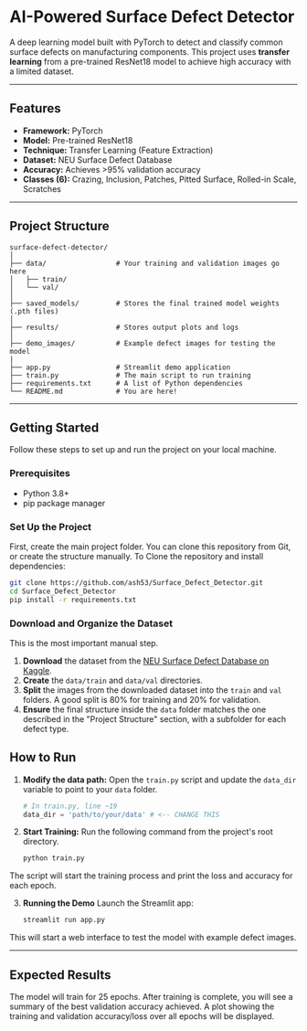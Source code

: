 # AI-Powered Surface Defect Detector

A deep learning model built with PyTorch to detect and classify common surface defects on manufacturing components. This project uses **transfer learning** from a pre-trained ResNet18 model to achieve high accuracy with a limited dataset.

---

## Features

- **Framework:** PyTorch
- **Model:** Pre-trained ResNet18
- **Technique:** Transfer Learning (Feature Extraction)
- **Dataset:** NEU Surface Defect Database
- **Accuracy:** Achieves >95% validation accuracy
- **Classes (6):** Crazing, Inclusion, Patches, Pitted Surface, Rolled-in Scale, Scratches

---

## Project Structure

```
surface-defect-detector/
│
├── data/                 # Your training and validation images go here
│   ├── train/
│   └── val/
│
├── saved_models/         # Stores the final trained model weights (.pth files)
│
├── results/              # Stores output plots and logs
│
├── demo_images/          # Example defect images for testing the model
|
├── app.py                # Streamlit demo application
├── train.py              # The main script to run training
├── requirements.txt      # A list of Python dependencies
└── README.md             # You are here!
```

---

## Getting Started

Follow these steps to set up and run the project on your local machine.

### Prerequisites

- Python 3.8+
- pip package manager

### Set Up the Project

First, create the main project folder. You can clone this repository from Git, or create the structure manually.
To Clone the repository and install dependencies:

```bash
git clone https://github.com/ash53/Surface_Defect_Detector.git
cd Surface_Defect_Detector
pip install -r requirements.txt
```


### Download and Organize the Dataset

This is the most important manual step.

1.  **Download** the dataset from the [NEU Surface Defect Database on Kaggle](https://www.kaggle.com/datasets/kaustubhb999/northeastern-university-neu-surface-defect).
2.  **Create** the `data/train` and `data/val` directories.
3.  **Split** the images from the downloaded dataset into the `train` and `val` folders. A good split is 80% for training and 20% for validation.
4.  **Ensure** the final structure inside the `data` folder matches the one described in the "Project Structure" section, with a subfolder for each defect type.

## How to Run

1.  **Modify the data path:** Open the `train.py` script and update the `data_dir` variable to point to your `data` folder.

    ```python
    # In train.py, line ~19
    data_dir = 'path/to/your/data' # <-- CHANGE THIS
    ```

2.  **Start Training:** Run the following command from the project's root directory.

    ```bash
    python train.py
    ```

The script will start the training process and print the loss and accuracy for each epoch.

3. **Running the Demo** Launch the Streamlit app:

   ```bash
   streamlit run app.py
   ```

This will start a web interface to test the model with example defect images.

---

## Expected Results

The model will train for 25 epochs. After training is complete, you will see a summary of the best validation accuracy achieved. A plot showing the training and validation accuracy/loss over all epochs will be displayed.
